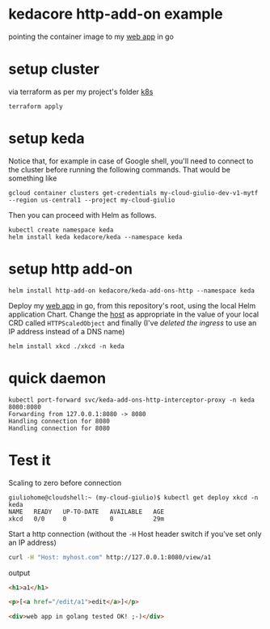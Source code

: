 # kedacore http-add-on example
pointing the container image to my [web app](https://github.com/giuliohome/web-golang) in go

# setup cluster
via terraform as per my project's folder [k8s](https://github.com/giuliohome/gcp-k8s-sql-tf/tree/main/k8s)
```
terraform apply
```

# setup keda
Notice that, for example in case of Google shell, you'll need to connect to the cluster before running the following commands.
That would be something like
```
gcloud container clusters get-credentials my-cloud-giulio-dev-v1-mytf --region us-central1 --project my-cloud-giulio
```
Then you can proceed with Helm as follows.
```
kubectl create namespace keda
helm install keda kedacore/keda --namespace keda
```
# setup http add-on
```
helm install http-add-on kedacore/keda-add-ons-http --namespace keda
```
Deploy my [web app](https://github.com/giuliohome/web-golang) in go, from this repository's root, using the local Helm application Chart.
Change the [host](https://github.com/giuliohome/kedacore-http-add-on/blob/main/xkcd/values.yaml#L2) as appropriate in the value of your local CRD called `HTTPScaledObject` and finally (I've *deleted the ingress* to use an IP address instead of a DNS name)
```
helm install xkcd ./xkcd -n keda
```

# quick daemon
```
kubectl port-forward svc/keda-add-ons-http-interceptor-proxy -n keda 8080:8080
Forwarding from 127.0.0.1:8080 -> 8080
Handling connection for 8080
Handling connection for 8080
```

# Test it
Scaling to zero before connection
```
giuliohome@cloudshell:~ (my-cloud-giulio)$ kubectl get deploy xkcd -n keda
NAME   READY   UP-TO-DATE   AVAILABLE   AGE
xkcd   0/0     0            0           29m
```
Start a http connection (without the `-H` Host header switch if you've set only an IP address)
```bash
curl -H "Host: myhost.com" http://127.0.0.1:8080/view/a1
```
output
```html
<h1>a1</h1>

<p>[<a href="/edit/a1">edit</a>]</p>

<div>web app in golang tested OK! ;-)</div>
```
